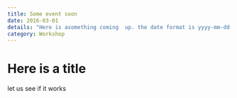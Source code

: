 ```yaml
---
title: Some event soon
date: 2016-03-01
details: "Here is asomething coming  up. the date format is yyyy-mm-dd by the way"
category: Workshop
---
```


# Here is a title

let us see if it works